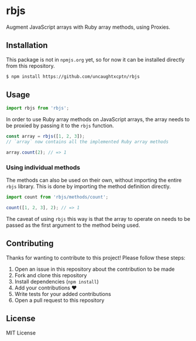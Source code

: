 # rbjs

Augment JavaScript arrays with Ruby array methods, using Proxies.


## Installation

This package is not in `npmjs.org` yet, so for now it can be installed directly
from this repository.

```bash
$ npm install https://github.com/uncaughtxcptn/rbjs
```


## Usage

```js
import rbjs from 'rbjs';
```

In order to use Ruby array methods on JavaScript arrays, the array needs to be
proxied by passing it to the `rbjs` function.

```js
const array = rbjs([1, 2, 3]);
// `array` now contains all the implemented Ruby array methods

array.count(2); // => 1
```

### Using individual methods

The methods can also be used on their own, without importing the entire `rbjs`
library. This is done by importing the method definition directly.

```js
import count from 'rbjs/methods/count';

count([1, 2, 3], 2); // => 1
```

The caveat of using `rbjs` this way is that the array to operate on needs to be
passed as the first argument to the method being used.


## Contributing

Thanks for wanting to contribute to this project! Please follow these steps:

1. Open an issue in this repository about the contribution to be made
2. Fork and clone this repository
3. Install dependencies (`npm install`)
4. Add your contributions ❤️
5. Write tests for your added contributions
6. Open a pull request to this repository


## License

MIT License
